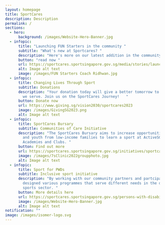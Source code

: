 ```yaml
---
layout: homepage
title: SportCares
description: Description
permalink: /
sections:
  - hero:
      background: /images/Website-Hero-Banner.jpg
  - infopic:
      title: "Launching FUN Starters in the community "
      subtitle: "What's new at Sportcares? "
      description: "Here's more on our latest addition in the community!   "
      button: "read now "
      url: https://sportcares.sportsingapore.gov.sg/media/stories/launchoffunstarters/
      alt: Image alt text
      image: /images/FUN Starters Coach Ridhwan.jpg
  - infopic:
      title: Changing Lives Through Sport
      subtitle: Donations
      description: "Your donation today will give a better tomorrow to the communities
        we serve. Join us on the SportCares Journey!   "
      button: Donate now
      url: https://www.giving.sg/vision2030/sportcares2023
      image: /images/GivingSG2023.png
      alt: Image alt text
  - infopic:
      title: SportCares Bursary
      subtitle: Communities of Care Initiative
      description: "The SportCares Bursary aims to increase opportunities for children
        and youth from low-income families to learn a sport at ActiveSG
        Academies and Clubs. "
      button: Find out more
      url: https://sportcares.sportsingapore.gov.sg/initiatives/sportcaresbursary
      image: /images/7sClinic2022groupphoto.jpg
      alt: Image alt text
  - infopic:
      title: Sport for PWDs
      subtitle: Inclusive sport initiative
      description: "By working with our community partners and partcipants, we have
        designed various programmes that serve different needs in the disability
        sports sector. "
      button: More details here
      url: https://sportcares.sportsingapore.gov.sg/persons-with-disabilities/disability-sports-programmes/
      image: /images/Website-Hero-Banner.jpg
      alt: Image alt text
notification: ""
image: /images/isomer-logo.svg
---
```

